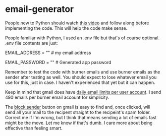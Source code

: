 # email-generator
People new to Python should watch [this video](https://www.youtube.com/watch?v=QJobMzcmoMo) and follow along before implementing the code. This will help the code make sense.

People familiar with Python, I used an .env file but that's of course optional. .env file contents are just:

EMAIL_ADDRESS = ""   # my email address

EMAIL_PASSWORD = ""  # Generated app password



Remember to test the code with burner emails and use burner emails as the sender after testing as well. You should expect to lose whatever email you use for this, just in case. I haven't experienced that yet but it can happen.

Keep in mind that gmail does have [daily email limits per user account](https://support.google.com/a/answer/166852?hl=en). I send 490 emails per burner email account for simplicity.

The [block sender](https://support.google.com/mail/answer/8151?hl=en&co=GENIE.Platform%3DDesktop) button on gmail is easy to find and, once clicked, will send all your mail to the recipent straight to the recipeint's spam folder. Correct me if I'm wrong, but I think that means sending a lot of emails fast might be the move. Let me know if that's dumb. I care more about being effective than feeling smart.

